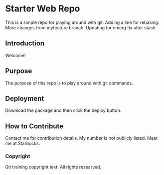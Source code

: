 # Starter Web Repo

This is a simple repo for playing around with git. Adding a line for rebasing.
More changes from myfeature branch. Updating for emerg fix after stash.

## Introduction

Welcome!

## Purpose

The purpose of this repo is to play around with git commands. 

## Deployment

Download the package and then click the deploy button.

## How to Contribute
Contact me for contribution details. My number is not publicly listed. Meet me at Starbucks. 

### Copyright
Git training copyright text. All rights researved.